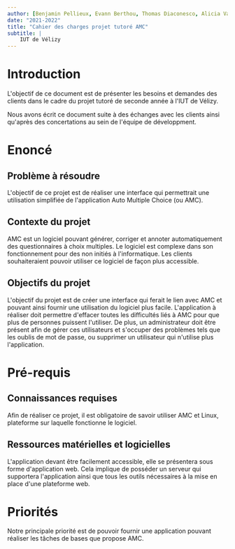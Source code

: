 ```yaml
---
author: [Benjamin Pellieux, Evann Berthou, Thomas Diaconesco, Alicia Vanhove Debure]
date: "2021-2022"
title: "Cahier des charges projet tutoré AMC"
subtitle: |
    IUT de Vélizy
---
```


# Introduction
L'objectif de ce document est de présenter les besoins et demandes des clients dans le cadre du projet tutoré de seconde année à l'IUT de Vélizy.

Nous avons écrit ce document suite à des échanges avec les clients ainsi qu'après des concertations au sein de l'équipe de développment.

# Enoncé

## Problème à résoudre
L'objectif de ce projet est de réaliser une interface qui permettrait une utilisation simplifiée de l'application Auto Multiple Choice (ou AMC).

## Contexte du projet
AMC est un logiciel pouvant générer, corriger et annoter automatiquement des questionnaires à choix multiples. Le logiciel est complexe dans son fonctionnement pour des non initiés à l'informatique. Les clients souhaiteraient pouvoir utiliser ce logiciel de façon plus accessible.

## Objectifs du projet
L'objectif du projet est de créer une interface qui ferait le lien avec AMC et pouvant ainsi fournir une utilisation du logiciel plus facile. L'application à réaliser doit permettre d'effacer toutes les difficultés liés à AMC pour que plus de personnes puissent l'utiliser. De plus, un administrateur doit être présent afin de gérer ces utilisateurs et s'occuper des problèmes tels que les oublis de mot de passe, ou supprimer un utilisateur qui n'utilise plus l'application.

# Pré-requis

## Connaissances requises
Afin de réaliser ce projet, il est obligatoire de savoir utiliser AMC et Linux, plateforme sur laquelle fonctionne le logiciel.

## Ressources matérielles et logicielles
L'application devant être facilement accessible, elle se présentera sous forme d'application web. Cela implique de posséder un serveur qui supportera l'application ainsi que tous les outils nécessaires à la mise en place d'une plateforme web.

# Priorités
Notre principale priorité est de pouvoir fournir une application pouvant réaliser les tâches de bases que propose AMC.
